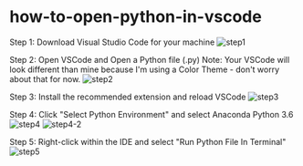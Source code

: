 # how-to-open-python-in-vscode

Step 1: Download Visual Studio Code for your machine
![step1](https://i.imgur.com/1ioQWbm.png)

Step 2: Open VSCode and Open a Python file (.py)
Note: Your VSCode will look different than mine because I'm using a Color Theme - don't worry about that for now.
![step2](https://i.imgur.com/hz7qM8F.png)

Step 3: Install the recommended extension and reload VSCode
![step3](https://i.imgur.com/WlYT6ej.png)

Step 4: Click "Select Python Environment" and select Anaconda Python 3.6 
![step4](https://i.imgur.com/BHE741z.png)
![step4-2](https://i.imgur.com/uMjPvGR.png)

Step 5: Right-click within the IDE and select "Run Python File In Terminal"
![step5](https://i.imgur.com/BG81xYT.png)
